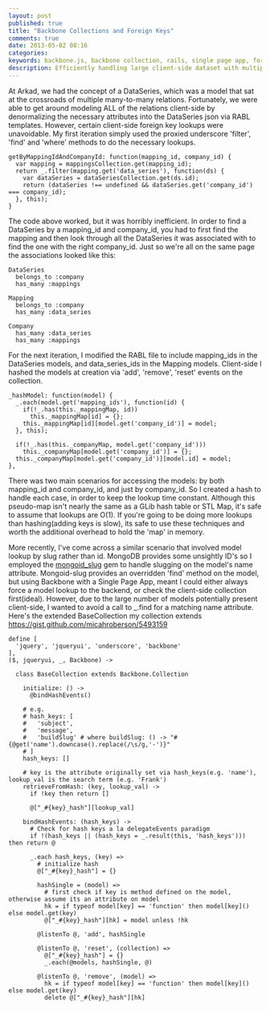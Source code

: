 ```yaml
---
layout: post
published: true
title: "Backbone Collections and Foreign Keys"
comments: true
date: 2013-05-02 08:16
categories: 
keywords: backbone.js, backbone collection, rails, single page app, foreign key
description: Efficiently handling large client-side dataset with multiple foreign-key lookups in Backbone.js.
---
```


At Arkad, we had the concept of a DataSeries, which was a model that sat at the crossroads of multiple many-to-many relations. Fortunately, we were able to get around modeling ALL of the relations client-side by denormalizing the necessary attributes into the DataSeries json via RABL templates. However, certain client-side foreign key lookups were unavoidable. My first iteration simply used the proxied underscore 'filter', 'find' and 'where' methods to do the necessary lookups.

<!--more-->

    getByMappingIdAndCompanyId: function(mapping_id, company_id) {
      var mapping = mappingsCollection.get(mapping_id);
      return _.filter(mapping.get('data_series'), function(ds) {
        var dataSeries = dataSeriesCollection.get(ds.id);
        return (dataSeries !== undefined && dataSeries.get('company_id') === company_id);
      }, this);
    }
    
The code above worked, but it was horribly inefficient. In order to find a DataSeries by a mapping_id and company_id, you had to first find the mapping and then look through all the DataSeries it was associated with to find the one with the right company_id. Just so we're all on the same page the associations looked like this:

    DataSeries
      belongs_to :company
      has_many :mappings
      
    Mapping
      belongs_to :company
      has_many :data_series
      
    Company
      has_many :data_series
      has_many :mappings
      
For the next iteration, I modified the RABL file to include mapping_ids in the DataSeries models, and data_series_ids in the Mapping models. Client-side I hashed the models at creation via 'add', 'remove', 'reset' events on the collection. 

    _hashModel: function(model) {
      _.each(model.get('mapping_ids'), function(id) {
        if(!_.has(this._mappingMap, id))
          this._mappingMap[id] = {};
        this._mappingMap[id][model.get('company_id')] = model;
      }, this);

      if(!_.has(this._companyMap, model.get('company_id')))
        this._companyMap[model.get('company_id')] = {};
      this._companyMap[model.get('company_id')][model.id] = model;
    },

There was two main scenarios for accessing the models: by both mapping_id and company_id, and just by company_id. So I created a hash to handle each case, in order to keep the lookup time constant. Although this pseudo-map isn't nearly the same as a GLib hash table or STL Map, it's safe to assume that lookups are O(1). If you're going to be doing more lookups than hashing(adding keys is slow), its safe to use these techniques and worth the additional overhead to hold the 'map' in memory. 

More recently, I've come across a similar scenario that involved model lookup by slug rather than id. MongoDB provides some unsightly ID's so I employed the [mongoid_slug](https://github.com/digitalplaywright/mongoid-slug) gem to handle slugging on the model's name attribute. Mongoid-slug provides an overridden 'find' method on the model, but using Backbone with a Single Page App, meant I could either always force a model lookup to the backend, or check the client-side collection first(ideal). However, due to the large number of models potentially present client-side, I wanted to avoid a call to _.find for a matching name attribute. Here's the extended BaseCollection my collection extends https://gist.github.com/micahroberson/5493159

    define [
      'jquery', 'jqueryui', 'underscore', 'backbone'
    ], 
    ($, jqueryui, _, Backbone) ->
    
      class BaseCollection extends Backbone.Collection
 
        initialize: () ->
          @bindHashEvents()
        
        # e.g.
        # hash_keys: [
        #   'subject',
        #   'message',
        #   'buildSlug' # where buildSlug: () -> "#{@get('name').downcase().replace(/\s/g,'-')}"
        # ]
        hash_keys: []
 
        # key is the attribute originally set via hash_keys(e.g. 'name'), lookup_val is the search term (e.g. 'Frank')
        retrieveFromHash: (key, lookup_val) ->
          if !key then return []
      
          @["_#{key}_hash"][lookup_val]
 
        bindHashEvents: (hash_keys) ->
          # Check for hash keys a la delegateEvents paradigm
          if !(hash_keys || (hash_keys = _.result(this, 'hash_keys'))) then return @
 
          _.each hash_keys, (key) =>
            # initialize hash
            @["_#{key}_hash"] = {}
        
            hashSingle = (model) =>
              # first check if key is method defined on the model, otherwise assume its an attribute on model
              hk = if typeof model[key] == 'function' then model[key]() else model.get(key)
              @["_#{key}_hash"][hk] = model unless !hk
 
            @listenTo @, 'add', hashSingle
 
            @listenTo @, 'reset', (collection) =>
              @["_#{key}_hash"] = {}
              _.each(@models, hashSingle, @)
 
            @listenTo @, 'remove', (model) =>
              hk = if typeof model[key] == 'function' then model[key]() else model.get(key)
              delete @["_#{key}_hash"][hk]